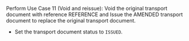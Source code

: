 Perform Use Case 11 (Void and reissue): Void the original transport document with reference REFERENCE and Issue the
AMENDED
transport document to replace the original transport document.
* Set the transport document status to `ISSUED`.
